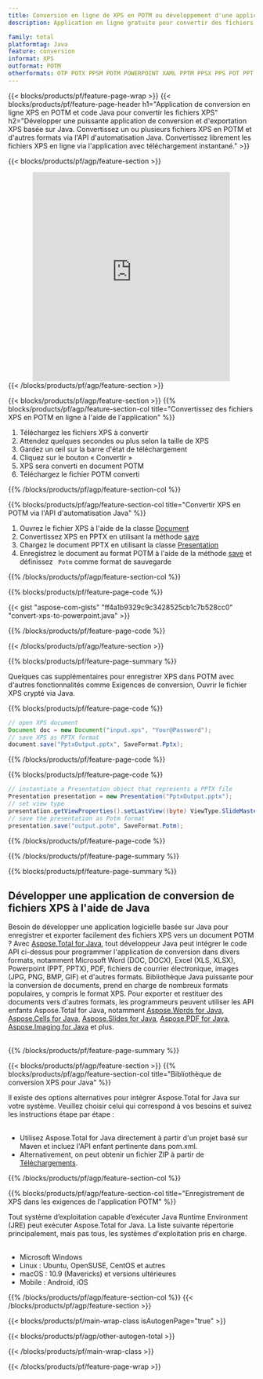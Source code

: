 ```yaml
---
title: Conversion en ligne de XPS en POTM ou développement d'une application basée sur Java pour convertir des fichiers XPS
description: Application en ligne gratuite pour convertir des fichiers XPS en POTM. Code de bibliothèque de conversion Java pour les documents XPS. 

family: total
platformtag: Java
feature: conversion
informat: XPS
outformat: POTM
otherformats: OTP POTX PPSM POTM POWERPOINT XAML PPTM PPSX PPS POT PPT SWF
---
```

{{< blocks/products/pf/feature-page-wrap >}}
{{< blocks/products/pf/feature-page-header h1="Application de conversion en ligne XPS en POTM et code Java pour convertir les fichiers XPS" h2="Développer une puissante application de conversion et d'exportation XPS basée sur Java. Convertissez un ou plusieurs fichiers XPS en POTM et d'autres formats via l'API d'automatisation Java. Convertissez librement les fichiers XPS en ligne via l'application avec téléchargement instantané." >}}


{{< blocks/products/pf/agp/feature-section >}}

<div class="container-fluid agp-content bg-white aboutfile box-1 vh100 section nopbtm">
<div class=container>
<div class=row>
<div class="demobox tc col-md-12 padding-0" align="center">

<iframe title="Application de conversion en ligne gratuite XPS vers POTM" style="border: none; height: 426px;" scrolling="no" src="https://widgets.aspose.cloud/total-conversion/?to=potm&from=xps" id="child-iframe" width="80%"></iframe>

</div></div>
</div></div>
{{< /blocks/products/pf/agp/feature-section >}}


{{< blocks/products/pf/agp/feature-section >}}
{{% blocks/products/pf/agp/feature-section-col title="Convertissez des fichiers XPS en POTM en ligne à l'aide de l'application" %}}

1. Téléchargez les fichiers XPS à convertir
1. Attendez quelques secondes ou plus selon la taille de XPS
1. Gardez un œil sur la barre d'état de téléchargement
1. Cliquez sur le bouton « Convertir »
1. XPS sera converti en document POTM
1. Téléchargez le fichier POTM converti

{{% /blocks/products/pf/agp/feature-section-col %}}

{{% blocks/products/pf/agp/feature-section-col title="Convertir XPS en POTM via l'API d'automatisation Java" %}}


1. Ouvrez le fichier XPS à l'aide de la classe [Document](https://reference.aspose.com/pdf/java/com.aspose.pdf/Document)
2. Convertissez XPS en PPTX en utilisant la méthode [save](https://reference.aspose.com/pdf/java/com.aspose.pdf/Document#save-java.lang.String-int-)
3. Chargez le document PPTX en utilisant la classe [Presentation](https://reference.aspose.com/slides/java/com.aspose.slides/Presentation)
4. Enregistrez le document au format POTM à l'aide de la méthode [save](https://reference.aspose.com/slides/java/com.aspose.slides/Presentation#save-java.lang.String-int-) et définissez ` Potm` comme format de sauvegarde



{{% /blocks/products/pf/agp/feature-section-col %}}

{{% blocks/products/pf/feature-page-code %}}
{{< gist "aspose-com-gists" "ff4a1b9329c9c3428525cb1c7b528cc0" "convert-xps-to-powerpoint.java" >}}
{{% /blocks/products/pf/feature-page-code %}}

{{< /blocks/products/pf/agp/feature-section >}}

{{% blocks/products/pf/feature-page-summary %}}

Quelques cas supplémentaires pour enregistrer XPS dans POTM avec d'autres fonctionnalités comme Exigences de conversion, Ouvrir le fichier XPS crypté via Java.

{{% blocks/products/pf/feature-page-code %}}


```java
// open XPS document
Document doc = new Document("input.xps", "Your@Password");
// save XPS as PPTX format 
document.save("PptxOutput.pptx", SaveFormat.Pptx); 

```


{{% /blocks/products/pf/feature-page-code %}}
{{% blocks/products/pf/feature-page-code %}}


```java
// instantiate a Presentation object that represents a PPTX file
Presentation presentation = new Presentation("PptxOutput.pptx");
// set view type
presentation.getViewProperties().setLastView((byte) ViewType.SlideMasterView);
// save the presentation as Potm format
presentation.save("output.potm", SaveFormat.Potm);    
```


{{% /blocks/products/pf/feature-page-code %}}


{{% /blocks/products/pf/feature-page-summary %}}

{{% blocks/products/pf/feature-page-summary %}}

<h2>Développer une application de conversion de fichiers XPS à l'aide de Java</h2>

Besoin de développer une application logicielle basée sur Java pour enregistrer et exporter facilement des fichiers XPS vers un document POTM ? Avec [Aspose.Total for Java](https://products.aspose.com/total/fr/java/), tout développeur Java peut intégrer le code API ci-dessus pour programmer l'application de conversion dans divers formats, notamment Microsoft Word (DOC, DOCX), Excel (XLS, XLSX), Powerpoint (PPT, PPTX), PDF, fichiers de courrier électronique, images (JPG, PNG, BMP, GIF) et d'autres formats. Bibliothèque Java puissante pour la conversion de documents, prend en charge de nombreux formats populaires, y compris le format XPS. Pour exporter et restituer des documents vers d'autres formats, les programmeurs peuvent utiliser les API enfants Aspose.Total for Java, notamment [Aspose.Words for Java](https://products.aspose.com/words/fr/java/), [Aspose.Cells for Java](https://products.aspose.com/cells/fr/java/), [Aspose.Slides for Java](https://products.aspose.com/slides/fr/java/), [Aspose.PDF for Java](https://products.aspose.com/pdf/fr/java/), [Aspose.Imaging for Java](https://products.aspose.com/imaging/fr/java/) et plus.<br /><br />

{{% /blocks/products/pf/feature-page-summary %}}

{{< blocks/products/pf/agp/feature-section >}}
{{% blocks/products/pf/agp/feature-section-col title="Bibliothèque de conversion XPS pour Java" %}}

Il existe des options alternatives pour intégrer Aspose.Total for Java sur votre système. Veuillez choisir celui qui correspond à vos besoins et suivez les instructions étape par étape :<br /><br />

- Utilisez Aspose.Total for Java directement à partir d'un projet basé sur Maven et incluez l'API enfant pertinente dans pom.xml.
- Alternativement, on peut obtenir un fichier ZIP à partir de [Téléchargements](https://releases.aspose.com/total/java).

{{% /blocks/products/pf/agp/feature-section-col %}}

{{% blocks/products/pf/agp/feature-section-col title="Enregistrement de XPS dans les exigences de l'application POTM" %}}

Tout système d’exploitation capable d’exécuter Java Runtime Environment (JRE) peut exécuter Aspose.Total for Java. La liste suivante répertorie principalement, mais pas tous, les systèmes d'exploitation pris en charge. <br /><br />
- Microsoft Windows
- Linux : Ubuntu, OpenSUSE, CentOS et autres
- macOS : 10.9 (Mavericks) et versions ultérieures
- Mobile : Android, iOS

{{% /blocks/products/pf/agp/feature-section-col %}}
{{< /blocks/products/pf/agp/feature-section >}}

{{< blocks/products/pf/main-wrap-class isAutogenPage="true" >}}

{{< blocks/products/pf/agp/other-autogen-total >}}

{{< /blocks/products/pf/main-wrap-class >}}

{{< /blocks/products/pf/feature-page-wrap >}}